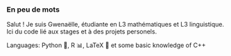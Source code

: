 ### En peu de mots
Salut ! Je suis Gwenaëlle, étudiante en L3 mathématiques et L3 linguistique. Ici du code lié aux stages et à des projets personels. 

Languages: Python 🐍, R 📊, LaTeX 📄 et some basic knowledge of C++


<!--
**GwenaelleLeon/GwenaelleLeon** is a ✨ _special_ ✨ repository because its `README.md` (this file) appears on your GitHub profile.

Here are some ideas to get you started:

- 🔭 I’m currently working on ...
- 🌱 I’m currently learning ...
- 👯 I’m looking to collaborate on ...
- 🤔 I’m looking for help with ...
- 💬 Ask me about ...
- 📫 How to reach me: ...
- 😄 Pronouns: ...
- ⚡ Fun fact: ...
-->
